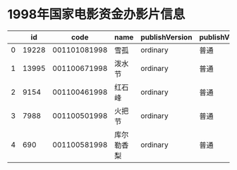 # 1998年国家电影资金办影片信息


|    | id |  code  |  name  | publishVersion | publishVersionName |   type  |  typeName  |   producerName  |  publisherName  |  publishDate   |
| ---- | ---- | ---- | ---- | ---- | ----| ---- | ---- | ---- | ---- | ---- |
| 0 |  19228 |  001101081998 |  雪孤 |  ordinary |  普通 |  cartoon |  动画片 |  暂空 |  暂空 |  883584000000|
| 1 |  13995 |  001100671998 |  泼水节 |  ordinary |  普通 |  cartoon |  动画片 |  暂空 |  暂空 |  883584000000|
| 2 |  9154 |  001100461998 |  红石峰 |  ordinary |  普通 |  cartoon |  动画片 |  暂空 |  暂空 |  883584000000|
| 3 |  7988 |  001100501998 |  火把节 |  ordinary |  普通 |  cartoon |  动画片 |  暂空 |  暂空 |  883584000000|
| 4 |  690 |  001100581998 |  库尔勒香梨 |  ordinary |  普通 |  cartoon |  动画片 |  暂空 |  暂空 |  883584000000|
